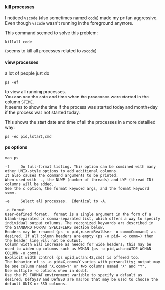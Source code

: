 #### kill processes

I noticed `vscode` (also sometimes named `code`) made my pc fan aggressive.\
Even though `vscode` wasn't running in the foreground anymore.

This command seemed to solve this problem:
```
killall code
```
(seems to kill all processes related to `vscode`)

#### view processes

a lot of people just do
```
ps -ef
```
to view all running processes.\
You can see the date and time when the processes were started in the column `STIME`.\
It seems to show the time if the process was started today and month+day if the process was not started today.

This shows the start date and time of all the processes in a more detailled way:
```
ps -eo pid,lstart,cmd
```

#### ps options

`man ps`
```
-f     Do full-format listing. This option can be combined with many other UNIX-style options to add additional columns.
It also causes the command arguments to be printed.
When used with -L, the NLWP (number of threads) and LWP (thread ID) columns will be added.
See the c option, the format keyword args, and the format keyword comm.
```
```
-e     Select all processes.  Identical to -A.
```
```
-o format
User-defined format.  format is a single argument in the form of a blank-separated or comma-separated list, which offers a way to specify individual output columns. The recognized keywords are described in the STANDARD FORMAT SPECIFIERS section below.
Headers may be renamed (ps -o pid,ruser=RealUser -o comm=Command) as desired. If all column headers are empty (ps -o pid= -o comm=) then the header line will not be output.
Column width will increase as needed for wide headers; this may be used to widen up columns such as WCHAN (ps -o pid,wchan=WIDE-WCHAN-COLUMN -o comm).
Explicit width control (ps opid,wchan:42,cmd) is offered too.
The behavior of ps -o pid=X,comm=Y varies with personality; output may be one column named "X,comm=Y" or two columns named "X" and "Y".
Use multiple -o options when in doubt.
Use the PS_FORMAT environment variable to specify a default as desired; DefSysV and DefBSD are macros that may be used to choose the default UNIX or BSD columns.
```

